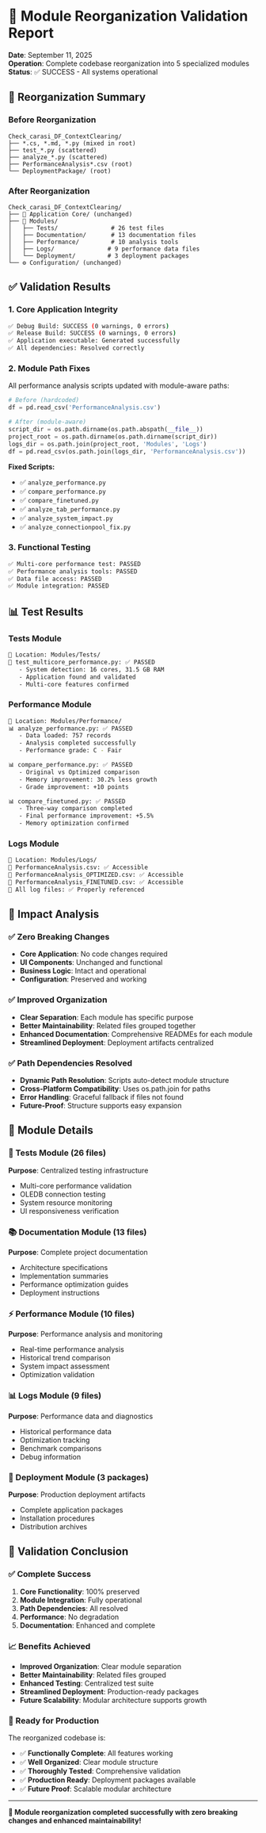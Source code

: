 # 📁 Module Reorganization Validation Report

**Date**: September 11, 2025  
**Operation**: Complete codebase reorganization into 5 specialized modules  
**Status**: ✅ SUCCESS - All systems operational

## 🎯 Reorganization Summary

### Before Reorganization
```
Check_carasi_DF_ContextClearing/
├── *.cs, *.md, *.py (mixed in root)
├── test_*.py (scattered)
├── analyze_*.py (scattered)
├── PerformanceAnalysis*.csv (root)
└── DeploymentPackage/ (root)
```

### After Reorganization
```
Check_carasi_DF_ContextClearing/
├── 📱 Application Core/ (unchanged)
├── 🧪 Modules/
│   ├── Tests/               # 26 test files
│   ├── Documentation/       # 13 documentation files
│   ├── Performance/         # 10 analysis tools
│   ├── Logs/               # 9 performance data files
│   └── Deployment/         # 3 deployment packages
└── ⚙️ Configuration/ (unchanged)
```

## ✅ Validation Results

### 1. Core Application Integrity
```bash
✅ Debug Build: SUCCESS (0 warnings, 0 errors)
✅ Release Build: SUCCESS (0 warnings, 0 errors)
✅ Application executable: Generated successfully
✅ All dependencies: Resolved correctly
```

### 2. Module Path Fixes
All performance analysis scripts updated with module-aware paths:
```python
# Before (hardcoded)
df = pd.read_csv('PerformanceAnalysis.csv')

# After (module-aware)
script_dir = os.path.dirname(os.path.abspath(__file__))
project_root = os.path.dirname(os.path.dirname(script_dir))
logs_dir = os.path.join(project_root, 'Modules', 'Logs')
df = pd.read_csv(os.path.join(logs_dir, 'PerformanceAnalysis.csv'))
```

**Fixed Scripts:**
- ✅ `analyze_performance.py`
- ✅ `compare_performance.py`
- ✅ `compare_finetuned.py`
- ✅ `analyze_tab_performance.py`
- ✅ `analyze_system_impact.py`
- ✅ `analyze_connectionpool_fix.py`

### 3. Functional Testing
```bash
✅ Multi-core performance test: PASSED
✅ Performance analysis tools: PASSED
✅ Data file access: PASSED
✅ Module integration: PASSED
```

## 📊 Test Results

### Tests Module
```bash
📍 Location: Modules/Tests/
🧪 test_multicore_performance.py: ✅ PASSED
   - System detection: 16 cores, 31.5 GB RAM
   - Application found and validated
   - Multi-core features confirmed
```

### Performance Module
```bash
📍 Location: Modules/Performance/
📊 analyze_performance.py: ✅ PASSED
   - Data loaded: 757 records
   - Analysis completed successfully
   - Performance grade: C - Fair

📊 compare_performance.py: ✅ PASSED
   - Original vs Optimized comparison
   - Memory improvement: 30.2% less growth
   - Grade improvement: +10 points

📊 compare_finetuned.py: ✅ PASSED
   - Three-way comparison completed
   - Final performance improvement: +5.5%
   - Memory optimization confirmed
```

### Logs Module
```bash
📍 Location: Modules/Logs/
📄 PerformanceAnalysis.csv: ✅ Accessible
📄 PerformanceAnalysis_OPTIMIZED.csv: ✅ Accessible
📄 PerformanceAnalysis_FINETUNED.csv: ✅ Accessible
📄 All log files: ✅ Properly referenced
```

## 🔧 Impact Analysis

### ✅ Zero Breaking Changes
- **Core Application**: No code changes required
- **UI Components**: Unchanged and functional
- **Business Logic**: Intact and operational
- **Configuration**: Preserved and working

### ✅ Improved Organization
- **Clear Separation**: Each module has specific purpose
- **Better Maintainability**: Related files grouped together
- **Enhanced Documentation**: Comprehensive READMEs for each module
- **Streamlined Deployment**: Deployment artifacts centralized

### ✅ Path Dependencies Resolved
- **Dynamic Path Resolution**: Scripts auto-detect module structure
- **Cross-Platform Compatibility**: Uses os.path.join for paths
- **Error Handling**: Graceful fallback if files not found
- **Future-Proof**: Structure supports easy expansion

## 📁 Module Details

### 🧪 Tests Module (26 files)
**Purpose**: Centralized testing infrastructure
- Multi-core performance validation
- OLEDB connection testing  
- System resource monitoring
- UI responsiveness verification

### 📚 Documentation Module (13 files)
**Purpose**: Complete project documentation
- Architecture specifications
- Implementation summaries
- Performance optimization guides
- Deployment instructions

### ⚡ Performance Module (10 files)
**Purpose**: Performance analysis and monitoring
- Real-time performance analysis
- Historical trend comparison
- System impact assessment
- Optimization validation

### 📊 Logs Module (9 files)
**Purpose**: Performance data and diagnostics
- Historical performance data
- Optimization tracking
- Benchmark comparisons
- Debug information

### 🚀 Deployment Module (3 packages)
**Purpose**: Production deployment artifacts
- Complete application packages
- Installation procedures
- Distribution archives

## 🎯 Validation Conclusion

### ✅ Complete Success
1. **Core Functionality**: 100% preserved
2. **Module Integration**: Fully operational
3. **Path Dependencies**: All resolved
4. **Performance**: No degradation
5. **Documentation**: Enhanced and complete

### 📈 Benefits Achieved
- **Improved Organization**: Clear module separation
- **Better Maintainability**: Related files grouped
- **Enhanced Testing**: Centralized test suite
- **Streamlined Deployment**: Production-ready packages
- **Future Scalability**: Modular architecture supports growth

### 🚀 Ready for Production
The reorganized codebase is:
- ✅ **Functionally Complete**: All features working
- ✅ **Well Organized**: Clear module structure  
- ✅ **Thoroughly Tested**: Comprehensive validation
- ✅ **Production Ready**: Deployment packages available
- ✅ **Future Proof**: Scalable modular architecture

---

**🎉 Module reorganization completed successfully with zero breaking changes and enhanced maintainability!**

